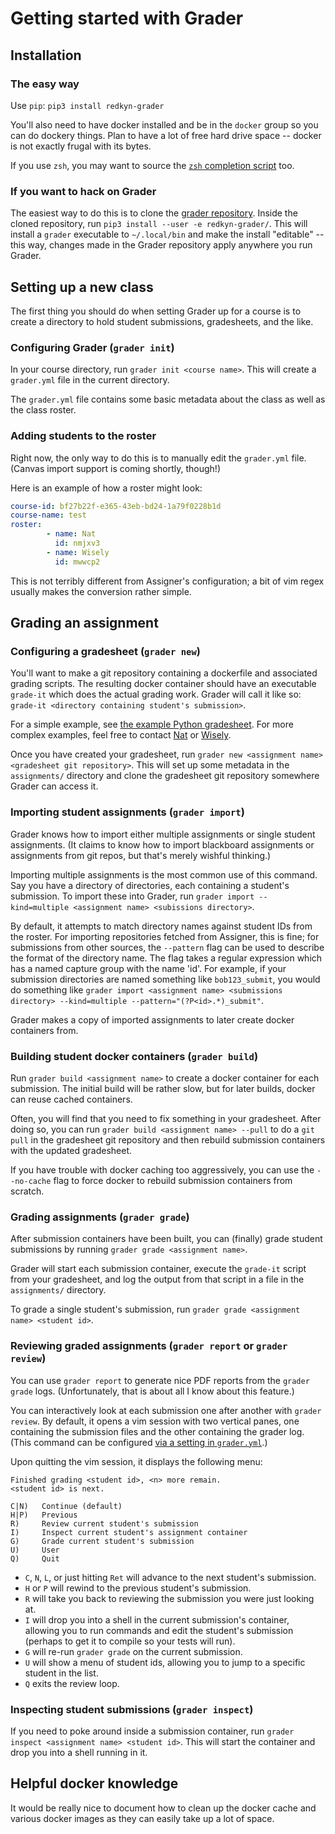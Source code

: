 # Getting started with Grader

## Installation

### The easy way

Use `pip`: `pip3 install redkyn-grader`

You'll also need to have docker installed and be in the `docker` group so you can do dockery things.
Plan to have a lot of free hard drive space -- docker is not exactly frugal with its bytes.

If you use `zsh`, you may want to source the [`zsh` completion script](misc/completions/_grader.zsh) too.

### If you want to hack on Grader

The easiest way to do this is to clone the [grader repository](https://github.com/redkyn/grader.git).
Inside the cloned repository, run `pip3 install --user -e redkyn-grader/`.
This will install a `grader` executable to `~/.local/bin` and make the install "editable" -- this way, changes made in the Grader repository apply anywhere you run Grader.

## Setting up a new class

The first thing you should do when setting Grader up for a course is to create a directory to hold student submissions, gradesheets, and the like.

### Configuring Grader (`grader init`)

In your course directory, run `grader init <course name>`.
This will create a `grader.yml` file in the current directory.

The `grader.yml` file contains some basic metadata about the class as well as the class roster.

### Adding students to the roster

Right now, the only way to do this is to manually edit the `grader.yml` file.
(Canvas import support is coming shortly, though!)

Here is an example of how a roster might look:
```yaml
course-id: bf27b22f-e365-43eb-bd24-1a79f0228b1d
course-name: test
roster:
        - name: Nat
          id: nmjxv3
        - name: Wisely
          id: mwwcp2
```

This is not terribly different from Assigner's configuration; a bit of vim regex usually makes the conversion rather simple.

## Grading an assignment

### Configuring a gradesheet (`grader new`)

You'll want to make a git repository containing a dockerfile and associated grading scripts.
The resulting docker container should have an executable `grade-it` which does the actual grading work.
Grader will call it like so: `grade-it <directory containing student's submission>`.

For a simple example, see [the example Python gradesheet](https://github.com/redkyn/python-gradesheet).
For more complex examples, feel free to contact [Nat](mailto:jarus@mst.edu) or [Wisely](mailto:michael.wisely@mst.edu).

Once you have created your gradesheet, run `grader new <assignment name> <gradesheet git repository>`.
This will set up some metadata in the `assignments/` directory and clone the gradesheet git repository somewhere Grader can access it.

### Importing student assignments (`grader import`)

Grader knows how to import either multiple assignments or single student assignments.
(It claims to know how to import blackboard assignments or assignments from git repos, but that's merely wishful thinking.)

Importing multiple assignments is the most common use of this command.
Say you have a directory of directories, each containing a student's submission.
To import these into Grader, run `grader import --kind=multiple <assignment name> <subissions directory>`.

By default, it attempts to match directory names against student IDs from the roster.
For importing repositories fetched from Assigner, this is fine; for submissions from other sources, the `--pattern` flag can be used to describe the format of the directory name.
The flag takes a regular expression which has a named capture group with the name 'id'.
For example, if your submission directories are named something like `bob123_submit`, you would do something like
`grader import <assignment name> <submissions directory> --kind=multiple --pattern="(?P<id>.*)_submit"`.

Grader makes a copy of imported assignments to later create docker containers from.

### Building student docker containers (`grader build`)

Run `grader build <assignment name>` to create a docker container for each submission.
The initial build will be rather slow, but for later builds, docker can reuse cached containers.

Often, you will find that you need to fix something in your gradesheet.
After doing so, you can run `grader build <assignment name> --pull` to do a `git pull` in the gradesheet git repository and then rebuild submission containers with the updated gradesheet.

If you have trouble with docker caching too aggressively, you can use the `--no-cache` flag to force docker to rebuild submission containers from scratch.

### Grading assignments (`grader grade`)

After submission containers have been built, you can (finally) grade student submissions by running `grader grade <assignment name>`.

Grader will start each submission container, execute the `grade-it` script from your gradesheet, and log the output from that script in a file in the `assignments/` directory.

To grade a single student's submission, run `grader grade <assignment name> <student id>`.

### Reviewing graded assignments (`grader report` or `grader review`)

You can use `grader report` to generate nice PDF reports from the `grader grade` logs.
(Unfortunately, that is about all I know about this feature.)

You can interactively look at each submission one after another with `grader review`.
By default, it opens a vim session with two vertical panes, one containing the submission files and the other containing the grader log.
(This command can be configured [via a setting in `grader.yml`](https://github.com/redkyn/grader/blob/master/grader/grader/commands/review.py#L48-L49).)

Upon quitting the vim session, it displays the following menu:

```
Finished grading <student id>, <n> more remain.
<student id> is next.

C|N)   Continue (default)
H|P)   Previous
R)     Review current student's submission
I)     Inspect current student's assignment container
G)     Grade current student's submission
U)     User
Q)     Quit
```

- `C`, `N`, `L`, or just hitting `Ret` will advance to the next student's submission.
- `H` or `P` will rewind to the previous student's submission.
- `R` will take you back to reviewing the submission you were just looking at.
- `I` will drop you into a shell in the current submission's container, allowing you to run commands and edit the student's submission (perhaps to get it to compile so your tests will run).
- `G` will re-run `grader grade` on the current submission.
- `U` will show a menu of student ids, allowing you to jump to a specific student in the list.
- `Q` exits the review loop.

### Inspecting student submissions (`grader inspect`)

If you need to poke around inside a submission container, run `grader inspect <assignment name> <student id>`.
This will start the container and drop you into a shell running in it.

## Helpful docker knowledge

It would be really nice to document how to clean up the docker cache and various docker images as they can easily take up a lot of space.
